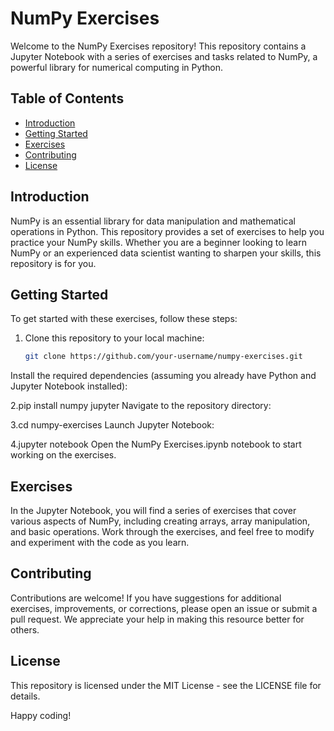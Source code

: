 # NumPy Exercises

Welcome to the NumPy Exercises repository! This repository contains a Jupyter Notebook with a series of exercises and tasks related to NumPy, a powerful library for numerical computing in Python.

## Table of Contents

- [Introduction](#introduction)
- [Getting Started](#getting-started)
- [Exercises](#exercises)
- [Contributing](#contributing)
- [License](#license)

## Introduction

NumPy is an essential library for data manipulation and mathematical operations in Python. This repository provides a set of exercises to help you practice your NumPy skills. Whether you are a beginner looking to learn NumPy or an experienced data scientist wanting to sharpen your skills, this repository is for you.

## Getting Started

To get started with these exercises, follow these steps:

1. Clone this repository to your local machine:

   ```bash
   git clone https://github.com/your-username/numpy-exercises.git

Install the required dependencies (assuming you already have Python and Jupyter Notebook installed):

2.pip install numpy jupyter
Navigate to the repository directory:

3.cd numpy-exercises
Launch Jupyter Notebook:

4.jupyter notebook
Open the NumPy Exercises.ipynb notebook to start working on the exercises.

## Exercises
In the Jupyter Notebook, you will find a series of exercises that cover various aspects of NumPy, including creating arrays, array manipulation, and basic operations. Work through the exercises, and feel free to modify and experiment with the code as you learn.

## Contributing
Contributions are welcome! If you have suggestions for additional exercises, improvements, or corrections, please open an issue or submit a pull request. We appreciate your help in making this resource better for others.

## License
This repository is licensed under the MIT License - see the LICENSE file for details.

Happy coding!
